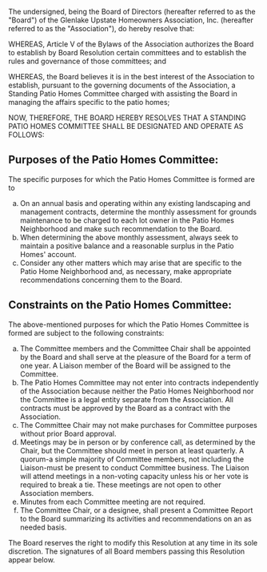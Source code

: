 The undersigned, being the Board of Directors (hereafter referred to as the "Board") of the Glenlake Upstate Homeowners Association, Inc. (hereafter referred to as the "Association"), do hereby resolve that:

WHEREAS, Article V of the Bylaws of the Association authorizes the Board to establish by Board Resolution certain committees and to establish the rules and governance of those committees; and

WHEREAS, the Board believes it is in the best interest of the Association to establish, pursuant to the governing documents of the Association, a Standing Patio Homes Committee charged with assisting the Board in managing the affairs specific to the patio homes;

NOW, THEREFORE, THE BOARD HEREBY RESOLVES THAT A STANDING PATIO HOMES COMMITTEE SHALL BE DESIGNATED AND OPERATE AS FOLLOWS:

## Purposes of the Patio Homes Committee:

The specific purposes for which the Patio Homes Committee is formed are to
  <ol type="a">
  <li>On an annual basis and operating within any existing landscaping and management contracts, determine the monthly assessment for grounds maintenance to be charged to each lot owner in the Patio Homes Neighborhood and make such recommendation to the Board.</li>
  <li>When determining the above monthly assessment, always seek to maintain a positive balance and a reasonable surplus in the Patio Homes' account.</li>
  <li>Consider any other matters which may arise that are specific to the Patio Home Neighborhood and, as necessary, make appropriate recommendations concerning them to the Board.</li>
  </ol>
  
## Constraints on the Patio Homes Committee:

The above-mentioned purposes for which the Patio Homes Committee is formed are subject to the following constraints:
<ol type="a">
  <li>The Committee members and the Committee Chair shall be appointed by the Board and shall serve at the pleasure of the Board for a term of one year. A Liaison member of the Board will be assigned to the Committee.</li>
  <li>The Patio Homes Committee may not enter into contracts independently of the Association because neither the Patio Homes Neighborhood nor the Committee is a legal entity separate from the Association. All contracts must be approved by the Board as a contract with the Association.</li>
  <li>The Committee Chair may not make purchases for Committee purposes without prior Board approval.</li>
  <li>Meetings may be in person or by conference call, as determined by the Chair, but the Committee should meet in person at least quarterly. A quorum-a simple majority of Committee members, not including the Liaison-must be present to conduct Committee business. The Liaison will attend meetings in a non-voting capacity unless his or her vote is required to break a tie. These meetings are not open to other Association members.</li>
  <li>Minutes from each Committee meeting are not required.</li>
  <li>The Committee Chair, or a designee, shall present a Committee Report to the Board summarizing its activities and recommendations on an as needed basis.</li>
</ol>

The Board reserves the right to modify this Resolution at any time in its sole discretion. The signatures of all Board members passing this Resolution appear below.
